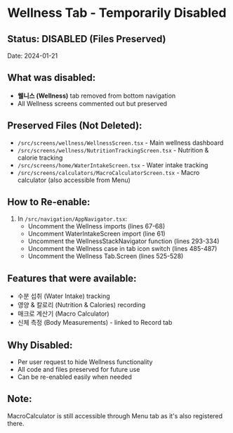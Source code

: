 # Wellness Tab - Temporarily Disabled

## Status: DISABLED (Files Preserved)
Date: 2024-01-21

## What was disabled:
- **웰니스 (Wellness)** tab removed from bottom navigation
- All Wellness screens commented out but preserved

## Preserved Files (Not Deleted):
- `/src/screens/wellness/WellnessScreen.tsx` - Main wellness dashboard
- `/src/screens/wellness/NutritionTrackingScreen.tsx` - Nutrition & calorie tracking
- `/src/screens/home/WaterIntakeScreen.tsx` - Water intake tracking
- `/src/screens/calculators/MacroCalculatorScreen.tsx` - Macro calculator (also accessible from Menu)

## How to Re-enable:

1. In `/src/navigation/AppNavigator.tsx`:
   - Uncomment the Wellness imports (lines 67-68)
   - Uncomment WaterIntakeScreen import (line 61)
   - Uncomment the WellnessStackNavigator function (lines 293-334)
   - Uncomment the Wellness case in tab icon switch (lines 485-487)
   - Uncomment the Wellness Tab.Screen (lines 525-528)

## Features that were available:
- 수분 섭취 (Water Intake) tracking
- 영양 & 칼로리 (Nutrition & Calories) recording
- 매크로 계산기 (Macro Calculator)
- 신체 측정 (Body Measurements) - linked to Record tab

## Why Disabled:
- Per user request to hide Wellness functionality
- All code and files preserved for future use
- Can be re-enabled easily when needed

## Note:
MacroCalculator is still accessible through Menu tab as it's also registered there.